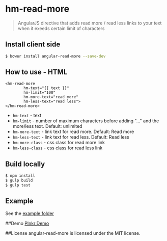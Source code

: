# hm-read-more
> AngularJS directive that adds read more / read less links to your text when it exeeds certain limit of characters


## Install client side
```bash
$ bower install angular-read-more --save-dev 
```

## How to use - HTML
```
<hm-read-more
		hm-text="{{ text }}" 
		hm-limit="100" 
		hm-more-text="read more" 
		hm-less-text="read less">
</hm-read-more>
```

* `hm-text` - text
* `hm-limit` - number of maximum characters before adding "..." and the more/less text. Default: unlimited
* `hm-more-text` - link text for read more. Default: Read more
* `hm-less-text` - link text for read less. Default: Read less
* `hm-more-class` - css class for read more link
* `hm-less-class` - css class for read less link

## Build locally
```bash
$ npm install 
$ gulp build
$ gulp test
```

## Example
See the [example folder](example)

##Demo
[Plnkr Demo](http://plnkr.co/7ggKNRw7nwCLmPN0y4Az)

##License
angular-read-more is licensed under the MIT license.
